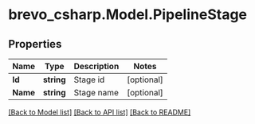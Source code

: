 # brevo_csharp.Model.PipelineStage
## Properties

Name | Type | Description | Notes
------------ | ------------- | ------------- | -------------
**Id** | **string** | Stage id | [optional] 
**Name** | **string** | Stage name | [optional] 

[[Back to Model list]](../README.md#documentation-for-models) [[Back to API list]](../README.md#documentation-for-api-endpoints) [[Back to README]](../README.md)

